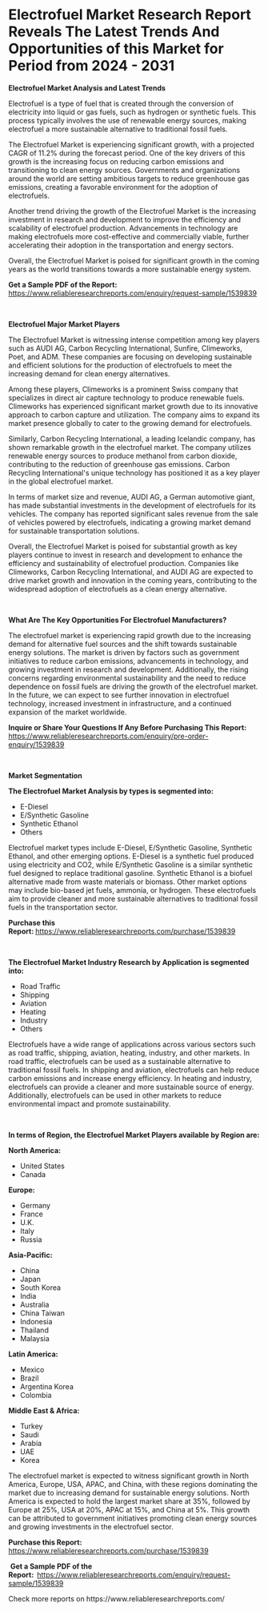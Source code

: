 <p><h1>Electrofuel Market Research Report Reveals The Latest Trends And Opportunities of this Market for Period from 2024 - 2031</h1></p><p><strong>Electrofuel Market Analysis and Latest Trends</strong></p>
<p><p>Electrofuel is a type of fuel that is created through the conversion of electricity into liquid or gas fuels, such as hydrogen or synthetic fuels. This process typically involves the use of renewable energy sources, making electrofuel a more sustainable alternative to traditional fossil fuels.</p><p>The Electrofuel Market is experiencing significant growth, with a projected CAGR of 11.2% during the forecast period. One of the key drivers of this growth is the increasing focus on reducing carbon emissions and transitioning to clean energy sources. Governments and organizations around the world are setting ambitious targets to reduce greenhouse gas emissions, creating a favorable environment for the adoption of electrofuels.</p><p>Another trend driving the growth of the Electrofuel Market is the increasing investment in research and development to improve the efficiency and scalability of electrofuel production. Advancements in technology are making electrofuels more cost-effective and commercially viable, further accelerating their adoption in the transportation and energy sectors.</p><p>Overall, the Electrofuel Market is poised for significant growth in the coming years as the world transitions towards a more sustainable energy system.</p></p>
<p><strong>Get a Sample PDF of the Report:&nbsp;</strong> <a href="https://www.reliableresearchreports.com/enquiry/request-sample/1539839">https://www.reliableresearchreports.com/enquiry/request-sample/1539839</a></p>
<p>&nbsp;</p>
<p><strong>Electrofuel Major Market Players</strong></p>
<p><p>The Electrofuel Market is witnessing intense competition among key players such as AUDI AG, Carbon Recycling International, Sunfire, Climeworks, Poet, and ADM. These companies are focusing on developing sustainable and efficient solutions for the production of electrofuels to meet the increasing demand for clean energy alternatives.</p><p>Among these players, Climeworks is a prominent Swiss company that specializes in direct air capture technology to produce renewable fuels. Climeworks has experienced significant market growth due to its innovative approach to carbon capture and utilization. The company aims to expand its market presence globally to cater to the growing demand for electrofuels.</p><p>Similarly, Carbon Recycling International, a leading Icelandic company, has shown remarkable growth in the electrofuel market. The company utilizes renewable energy sources to produce methanol from carbon dioxide, contributing to the reduction of greenhouse gas emissions. Carbon Recycling International's unique technology has positioned it as a key player in the global electrofuel market.</p><p>In terms of market size and revenue, AUDI AG, a German automotive giant, has made substantial investments in the development of electrofuels for its vehicles. The company has reported significant sales revenue from the sale of vehicles powered by electrofuels, indicating a growing market demand for sustainable transportation solutions.</p><p>Overall, the Electrofuel Market is poised for substantial growth as key players continue to invest in research and development to enhance the efficiency and sustainability of electrofuel production. Companies like Climeworks, Carbon Recycling International, and AUDI AG are expected to drive market growth and innovation in the coming years, contributing to the widespread adoption of electrofuels as a clean energy alternative.</p></p>
<p>&nbsp;</p>
<p><strong>What Are The Key Opportunities For Electrofuel Manufacturers?</strong></p>
<p><p>The electrofuel market is experiencing rapid growth due to the increasing demand for alternative fuel sources and the shift towards sustainable energy solutions. The market is driven by factors such as government initiatives to reduce carbon emissions, advancements in technology, and growing investment in research and development. Additionally, the rising concerns regarding environmental sustainability and the need to reduce dependence on fossil fuels are driving the growth of the electrofuel market. In the future, we can expect to see further innovation in electrofuel technology, increased investment in infrastructure, and a continued expansion of the market worldwide.</p></p>
<p><strong>Inquire or Share Your Questions If Any Before Purchasing This Report:</strong> <a href="https://www.reliableresearchreports.com/enquiry/pre-order-enquiry/1539839">https://www.reliableresearchreports.com/enquiry/pre-order-enquiry/1539839</a></p>
<p>&nbsp;</p>
<p><strong>Market Segmentation</strong></p>
<p><strong>The Electrofuel Market Analysis by types is segmented into:</strong></p>
<p><ul><li>E-Diesel</li><li>E/Synthetic Gasoline</li><li>Synthetic Ethanol</li><li>Others</li></ul></p>
<p><p>Electrofuel market types include E-Diesel, E/Synthetic Gasoline, Synthetic Ethanol, and other emerging options. E-Diesel is a synthetic fuel produced using electricity and CO2, while E/Synthetic Gasoline is a similar synthetic fuel designed to replace traditional gasoline. Synthetic Ethanol is a biofuel alternative made from waste materials or biomass. Other market options may include bio-based jet fuels, ammonia, or hydrogen. These electrofuels aim to provide cleaner and more sustainable alternatives to traditional fossil fuels in the transportation sector.</p></p>
<p><strong>Purchase this Report:&nbsp;</strong><a href="https://www.reliableresearchreports.com/purchase/1539839">https://www.reliableresearchreports.com/purchase/1539839</a></p>
<p>&nbsp;</p>
<p><strong>The Electrofuel Market Industry Research by Application is segmented into:</strong></p>
<p><ul><li>Road Traffic</li><li>Shipping</li><li>Aviation</li><li>Heating</li><li>Industry</li><li>Others</li></ul></p>
<p><p>Electrofuels have a wide range of applications across various sectors such as road traffic, shipping, aviation, heating, industry, and other markets. In road traffic, electrofuels can be used as a sustainable alternative to traditional fossil fuels. In shipping and aviation, electrofuels can help reduce carbon emissions and increase energy efficiency. In heating and industry, electrofuels can provide a cleaner and more sustainable source of energy. Additionally, electrofuels can be used in other markets to reduce environmental impact and promote sustainability.</p></p>
<p>&nbsp;</p>
<p><strong>In terms of Region, the Electrofuel Market Players available by Region are:</strong></p>
<p>
    <p> <strong> North America: </strong>
        <ul>
            <li>United States</li>
            <li>Canada</li>
        </ul>
        </p> 
    <p> <strong> Europe: </strong>
        <ul>
            <li>Germany</li>
            <li>France</li>
            <li>U.K.</li>
            <li>Italy</li>
            <li>Russia</li>
        </ul>
        </p> 
    <p> <strong> Asia-Pacific: </strong>
        <ul>
            <li>China</li>
            <li>Japan</li>
            <li>South Korea</li>
            <li>India</li>
            <li>Australia</li>
            <li>China Taiwan</li>
            <li>Indonesia</li>
            <li>Thailand</li>
            <li>Malaysia</li>
        </ul>
        </p> 
    <p> <strong> Latin America: </strong>
        <ul>
            <li>Mexico</li>
            <li>Brazil</li>
            <li>Argentina Korea</li>
            <li>Colombia</li>
        </ul>
        </p> 
    <p> <strong> Middle East & Africa: </strong>
        <ul>
            <li>Turkey</li>
            <li>Saudi</li>
            <li>Arabia</li>
            <li>UAE</li>
            <li>Korea</li>
        </ul>
    </p>
    </p>
<p><p>The electrofuel market is expected to witness significant growth in North America, Europe, USA, APAC, and China, with these regions dominating the market due to increasing demand for sustainable energy solutions. North America is expected to hold the largest market share at 35%, followed by Europe at 25%, USA at 20%, APAC at 15%, and China at 5%. This growth can be attributed to government initiatives promoting clean energy sources and growing investments in the electrofuel sector.</p></p>
<p><strong>Purchase this Report: </strong><a href="https://www.reliableresearchreports.com/purchase/1539839">https://www.reliableresearchreports.com/purchase/1539839</a></p>
<p>&nbsp;<strong>Get a Sample PDF of the Report:&nbsp;&nbsp;</strong><a href="https://www.reliableresearchreports.com/enquiry/request-sample/1539839">https://www.reliableresearchreports.com/enquiry/request-sample/1539839</a></p>
<p><strong></strong></p>
<p>Check more reports on https://www.reliableresearchreports.com/</p>
